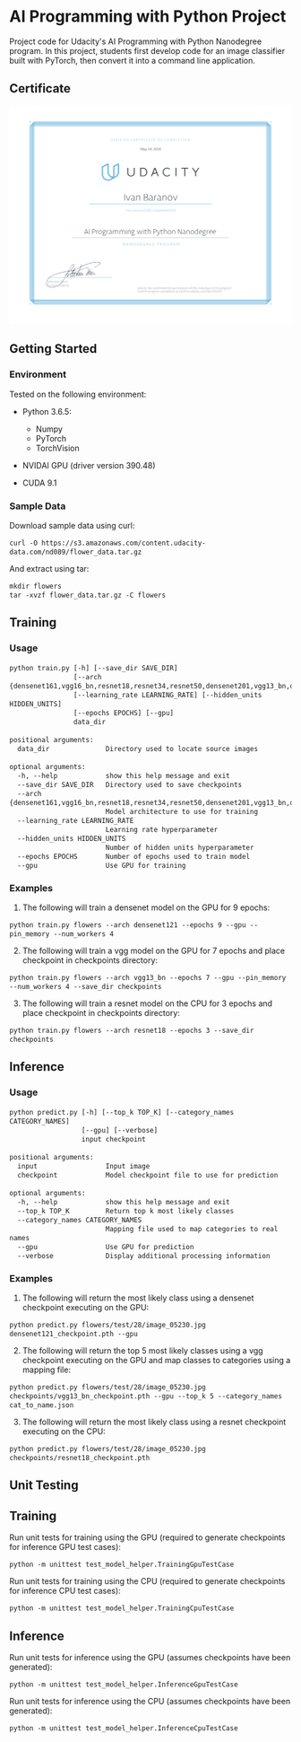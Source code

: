 # AI Programming with Python Project

Project code for Udacity's AI Programming with Python Nanodegree program. In this project, students first develop code for an image classifier built with PyTorch, then convert it into a command line application.

## Certificate

![Screenshot](certificate.png)

## Getting Started
### Environment
Tested on the following environment:
- Python 3.6.5:
    - Numpy
    - PyTorch
    - TorchVision

- NVIDAI GPU (driver version 390.48)
- CUDA 9.1

### Sample Data
Download sample data using curl:

```
curl -O https://s3.amazonaws.com/content.udacity-data.com/nd089/flower_data.tar.gz
```

And extract using tar:
```
mkdir flowers
tar -xvzf flower_data.tar.gz -C flowers
```

## Training
### Usage
```
python train.py [-h] [--save_dir SAVE_DIR]
                [--arch {densenet161,vgg16_bn,resnet18,resnet34,resnet50,densenet201,vgg13_bn,densenet121,vgg19_bn}]
                [--learning_rate LEARNING_RATE] [--hidden_units HIDDEN_UNITS]
                [--epochs EPOCHS] [--gpu] 
                data_dir

positional arguments:
  data_dir              Directory used to locate source images

optional arguments:
  -h, --help            show this help message and exit
  --save_dir SAVE_DIR   Directory used to save checkpoints
  --arch {densenet161,vgg16_bn,resnet18,resnet34,resnet50,densenet201,vgg13_bn,densenet121,vgg19_bn}
                        Model architecture to use for training
  --learning_rate LEARNING_RATE
                        Learning rate hyperparameter
  --hidden_units HIDDEN_UNITS
                        Number of hidden units hyperparameter
  --epochs EPOCHS       Number of epochs used to train model
  --gpu                 Use GPU for training
```

### Examples
1. The following will train a densenet model on the GPU for 9 epochs:

```
python train.py flowers --arch densenet121 --epochs 9 --gpu --pin_memory --num_workers 4
```

2. The following will train a vgg model on the GPU for 7 epochs and place checkpoint in checkpoints directory:

```
python train.py flowers --arch vgg13_bn --epochs 7 --gpu --pin_memory --num_workers 4 --save_dir checkpoints
```

3. The following will train a resnet model on the CPU for 3 epochs and place checkpoint in checkpoints directory:

```
python train.py flowers --arch resnet18 --epochs 3 --save_dir checkpoints
```

## Inference
### Usage
```
python predict.py [-h] [--top_k TOP_K] [--category_names CATEGORY_NAMES]
                  [--gpu] [--verbose]
                  input checkpoint

positional arguments:
  input                 Input image
  checkpoint            Model checkpoint file to use for prediction

optional arguments:
  -h, --help            show this help message and exit
  --top_k TOP_K         Return top k most likely classes
  --category_names CATEGORY_NAMES
                        Mapping file used to map categories to real names
  --gpu                 Use GPU for prediction
  --verbose             Display additional processing information
```
### Examples
1. The following will return the most likely class using a densenet checkpoint executing on the GPU:

```
python predict.py flowers/test/28/image_05230.jpg densenet121_checkpoint.pth --gpu
```

2. The following will return the top 5 most likely classes using a vgg checkpoint executing on the GPU and map classes to categories using a mapping file:

```
python predict.py flowers/test/28/image_05230.jpg checkpoints/vgg13_bn_checkpoint.pth --gpu --top_k 5 --category_names cat_to_name.json
```

3. The following will return the most likely class using a resnet checkpoint executing on the CPU:
```
python predict.py flowers/test/28/image_05230.jpg checkpoints/resnet18_checkpoint.pth
```

## Unit Testing
## Training
Run unit tests for training using the GPU (required to generate checkpoints for inference GPU test cases):

```
python -m unittest test_model_helper.TrainingGpuTestCase
```

Run unit tests for training using the CPU (required to generate checkpoints for inference CPU test cases):

```
python -m unittest test_model_helper.TrainingCpuTestCase
```
## Inference
Run unit tests for inference using the GPU (assumes checkpoints have been generated):

```
python -m unittest test_model_helper.InferenceGpuTestCase
```

Run unit tests for inference using the CPU (assumes checkpoints have been generated):

```
python -m unittest test_model_helper.InferenceCpuTestCase
```
